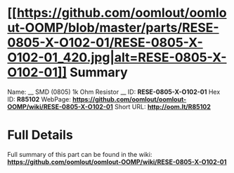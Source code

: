
[[https://github.com/oomlout/oomlout-OOMP/blob/master/parts/RESE-0805-X-O102-01/RESE-0805-X-O102-01_420.jpg|alt=RESE-0805-X-O102-01]] 
Summary
=================

Name: __ SMD (0805) 1k Ohm Resistor __
ID: __RESE-0805-X-O102-01__
Hex ID: __R85102__
WebPage: __https://github.com/oomlout/oomlout-OOMP/wiki/RESE-0805-X-O102-01__
Short URL: __http://oom.lt/R85102__

Full Details
==========================
Full summary of this part can be found in the wiki:   
__https://github.com/oomlout/oomlout-OOMP/wiki/RESE-0805-X-O102-01__   

